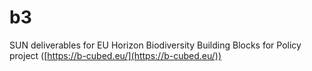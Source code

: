 # b3
SUN deliverables for EU Horizon Biodiversity Building Blocks for Policy project ([https://b-cubed.eu/](https://b-cubed.eu/))

